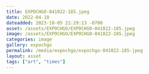 ```yaml
---
title: EXPOCHGO-041022-185.jpeg
date: 2022-04-10
dateadded: 2023-10-05 21:29:13 -0700
asset: /assets/EXPOCHGO/EXPOCHGO-041022-185.jpeg
image: /assets/EXPOCHGO/EXPOCHGO-041022-185.jpeg
categories: image
gallery: expochgo
permalink: /media/expochgo/expochgo-041022-185-jpeg
layout: asset
tags: ["art", "times"]
--- 
```

